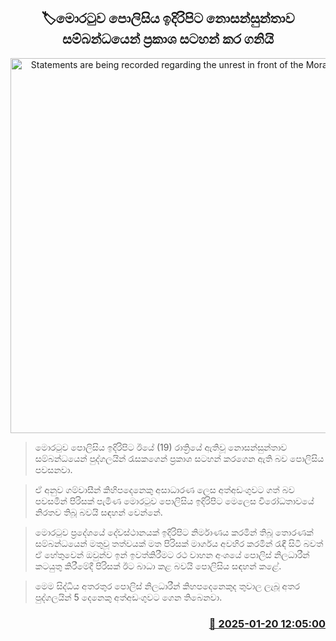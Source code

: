 <p align='center'><b><h2 align='center' title='Statements are being recorded regarding the unrest in front of the Moratuwa Police'>🏷මොරටුව පොලිසිය ඉදිරිපිට නොසන්සුන්තාව සම්බන්ධයෙන් ප්‍රකාශ සටහන් කර ගනියි</h2></b></p>
<p align='center'><img src='https://helakuru.sgp1.cdn.digitaloceanspaces.com/esana/images/lib/moratuwa-police-tt.jpg' width='600' alt='Statements are being recorded regarding the unrest in front of the Moratuwa Police'></p>

> මොරටුව පොලිසිය ඉදිරිපිට ඊයේ (19) රාත්‍රියේ ඇතිවූ නොසන්සුන්තාව සම්බන්ධයෙන් පුද්ගලයින් රැසකගෙන් ප්‍රකාශ සටහන් කරගෙන ඇති බව පොලිසිය පවසනවා.

> ඒ අනුව ගම්වාසීන් කිහිපදෙනෙකු අසාධාරණ ලෙස අත්අඩංගුවට ගත් බව පවසමින් පිරිසක් පැමිණ මොරටුව පොලිසිය ඉදිරිපිට මෙලෙස විරෝධතාවයේ නිරතව තිබූ බවයි සඳහන් වෙන්නේ.

> මොරටුව ප්‍රදේශයේ දේවස්ථානයක් ඉදිරිපිට නිර්මාණය කරමින් තිබූ තොරණක් සම්බන්ධයෙන් මතුවූ තත්වයක් මත පිරිසක් මාර්ගය අවහිර කරමින් රැඳී සිටි බවත් ඒ හේතුවෙන් ඔවුන්ව ඉන් ඉවත්කිරීමට රථ වාහන අංශයේ පොලිස් නිලධාරීන් කටයුතු කිරීමේදී පිරිසක් ඊට බාධා කළ බවයි පොලිසිය සඳහන් කළේ.

> මෙම සිද්ධිය අතරතුර පොලිස් නිලධාරීන් කිහපදෙනෙකුද තුවාල ලැබූ අතර පුද්ගලයින් 5 දෙනෙකු අත්අඩංගුවට ගෙන තිබෙනවා.



<h3 align='right'><a href='https://www.helakuru.lk/esana/p/106719/'>📅 2025-01-20 12:05:00</a></h3>
